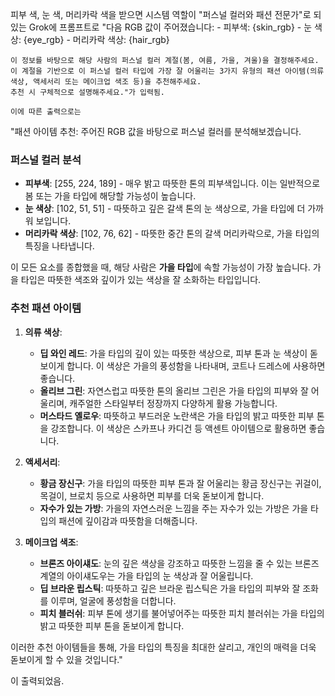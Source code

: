 피부 색, 눈 색, 머리카락 색을 받으면 시스템 역할이 "퍼스널 컬러와 패션 전문가"로 되있는 Grok에 
프롬프트로 "다음 RGB 값이 주어졌습니다:
    - 피부색: {skin_rgb}
    - 눈 색상: {eye_rgb}
    - 머리카락 색상: {hair_rgb}

    이 정보를 바탕으로 해당 사람의 퍼스널 컬러 계절(봄, 여름, 가을, 겨울)을 결정해주세요.
    이 계절을 기반으로 이 퍼스널 컬러 타입에 가장 잘 어울리는 3가지 유형의 패션 아이템(의류 색상, 액세서리 또는 메이크업 색조 등)을 추천해주세요.
    추천 시 구체적으로 설명해주세요."가 입력됨.

    이에 따른 출력으로는 
    
"패션 아이템 추천:
주어진 RGB 값을 바탕으로 퍼스널 컬러를 분석해보겠습니다.

### 퍼스널 컬러 분석

- **피부색**: [255, 224, 189] - 매우 밝고 따뜻한 톤의 피부색입니다. 이는 일반적으로 봄 또는 가을 타입에 해당할 가능성이 높습니다.
- **눈 색상**: [102, 51, 51] - 따뜻하고 깊은 갈색 톤의 눈 색상으로, 가을 타입에 더 가까워 보입니다.
- **머리카락 색상**: [102, 76, 62] - 따뜻한 중간 톤의 갈색 머리카락으로, 가을 타입의 특징을 나타냅니다.

이 모든 요소를 종합했을 때, 해당 사람은 **가을 타입**에 속할 가능성이 가장 높습니다. 가을 타입은 따뜻한 색조와 깊이가 있는 색상을 잘 소화하는 타입입니다.

### 추천 패션 아이템

1. **의류 색상**:
   - **딥 와인 레드**: 가을 타입의 깊이 있는 따뜻한 색상으로, 피부 톤과 눈 색상이 돋보이게 합니다. 이 색상은 가을의 풍성함을 나타내며, 코트나 드레스에 사용하면 좋습니다.
   - **올리브 그린**: 자연스럽고 따뜻한 톤의 올리브 그린은 가을 타입의 피부와 잘 어울리며, 캐주얼한 스타일부터 정장까지 다양하게 활용 가능합니다.
   - **머스타드 옐로우**: 따뜻하고 부드러운 노란색은 가을 타입의 밝고 따뜻한 피부 톤을 강조합니다. 이 색상은 스카프나 카디건 등 액센트 아이템으로 활용하면 좋습니다.

2. **액세서리**:
   - **황금 장신구**: 가을 타입의 따뜻한 피부 톤과 잘 어울리는 황금 장신구는 귀걸이, 목걸이, 브로치 등으로 사용하면 피부를 더욱 돋보이게 합니다.
   - **자수가 있는 가방**: 가을의 자연스러운 느낌을 주는 자수가 있는 가방은 가을 타입의 패션에 깊이감과 따뜻함을 더해줍니다.

3. **메이크업 색조**:
   - **브론즈 아이섀도**: 눈의 깊은 색상을 강조하고 따뜻한 느낌을 줄 수 있는 브론즈 계열의 아이섀도우는 가을 타입의 눈 색상과 잘 어울립니다.
   - **딥 브라운 립스틱**: 따뜻하고 깊은 브라운 립스틱은 가을 타입의 피부와 잘 조화를 이루며, 얼굴에 풍성함을 더합니다.
   - **피치 블러쉬**: 피부 톤에 생기를 불어넣어주는 따뜻한 피치 블러쉬는 가을 타입의 밝고 따뜻한 피부 톤을 돋보이게 합니다.

이러한 추천 아이템들을 통해, 가을 타입의 특징을 최대한 살리고, 개인의 매력을 더욱 돋보이게 할 수 있을 것입니다."

이 출력되었음.
